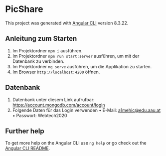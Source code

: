 # PicShare

This project was generated with [Angular CLI](https://github.com/angular/angular-cli) version 8.3.22.

## Anleitung zum Starten

1. Im Projektordner `npm i` ausführen.
2. Im Projektordner `npm run start:server` ausführen, um mit der Datenbank zu verbinden.
3. Im Projektordner `ng serve` ausführen, um die Applikation zu starten.
4. Im Browser `http://localhost:4200` öffnen.

## Datenbank
1. Datenbank unter diesem Link aufrufbar: https://account.mongodb.com/account/login
2. Folgende Daten für das Login verwenden
  • E-Mail: a1mehic@edu.aau.at
  • Passwort: Webtech2020

## Further help

To get more help on the Angular CLI use `ng help` or go check out the [Angular CLI README](https://github.com/angular/angular-cli/blob/master/README.md).
